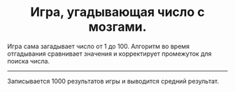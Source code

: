 # <center> Игра, угадывающая число с мозгами. </center>


Игра сама загадывает число от 1 до 100. 
Алгоритм во время отгадывания сравнивает значения и корректирует промежуток для поиска числа.

---

Записывается 1000 результатов игры и выводится средний результат.